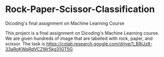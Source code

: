 # Rock-Paper-Scissor-Classification
Dicoding's final assignment on Machine Learning Course

This project is  a final assignment on Dicoding's Machine Learning course.  We are given hundreds of image that are labelled with rock, paper, and scissor. The task is 
https://colab.research.google.com/drive/1_B8lJz8-33aRoKWqRdVCZWr5kg31GT5G

